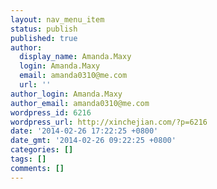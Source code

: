```yaml
---
layout: nav_menu_item
status: publish
published: true
author:
  display_name: Amanda.Maxy
  login: Amanda.Maxy
  email: amanda0310@me.com
  url: ''
author_login: Amanda.Maxy
author_email: amanda0310@me.com
wordpress_id: 6216
wordpress_url: http://xinchejian.com/?p=6216
date: '2014-02-26 17:22:25 +0800'
date_gmt: '2014-02-26 09:22:25 +0800'
categories: []
tags: []
comments: []
---
```


